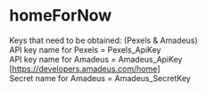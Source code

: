 # homeForNow

Keys that need to be obtained: (Pexels & Amadeus)    
API key name for Pexels = Pexels_ApiKey  
API key name for Amadeus = Amadeus_ApiKey [https://developers.amadeus.com/home]  
Secret name for Amadeus = Amadeus_SecretKey  

